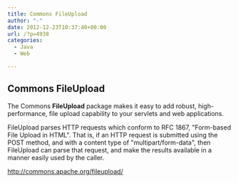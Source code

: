 ```yaml
---
title: Commons FileUpload
author: "-"
date: 2012-12-23T10:37:40+00:00
url: /?p=4938
categories:
  - Java
  - Web

---
```

## Commons FileUpload
The Commons **FileUpload** package makes it easy to add robust, high-performance, file upload capability to your servlets and web applications.

FileUpload parses HTTP requests which conform to RFC 1867, "Form-based File Upload in HTML". That is, if an HTTP request is submitted using the POST method, and with a content type of "multipart/form-data", then FileUpload can parse that request, and make the results available in a manner easily used by the caller.


<http://commons.apache.org/fileupload/>